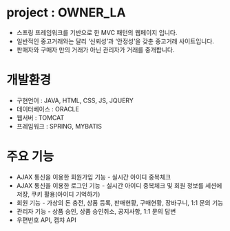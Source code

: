 # project : OWNER_LA
* 스프링 프레임워크를 기반으로 한 MVC 패턴의 웹페이지 입니다.
* 일반적인 중고거래와는 달리 ‘신뢰성’과 ‘안정성’을 갖춘 중고거래 사이트입니다.
* 판매자와 구매자 만의 거래가 아닌 관리자가 거래를 중개합니다.

# 개발환경
* 구현언어 : JAVA, HTML, CSS, JS, JQUERY
* 데이터베이스 : ORACLE
* 웹서버 : TOMCAT
* 프레임워크 : SPRING, MYBATIS

# 주요 기능
* AJAX 통신을 이용한 회원가입 기능 - 실시간 아이디 중복체크
* AJAX 통신을 이용한 로그인 기능 - 실시간 아이디 중복체크 및 회원 정보를 세션에 저장, 쿠키 활용(아이디 기억하기)
* 회원 기능 - 가상의 돈 충전, 상품 등록, 판매현황, 구매현황, 장바구니, 1:1 문의 기능
* 관리자 기능 - 상품 승인, 상품 승인취소, 공지사항, 1:1 문의 답변
* 우편번호 API, 캡챠 API
